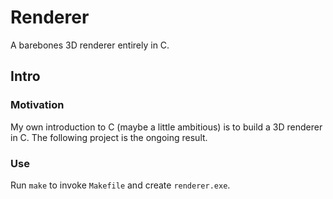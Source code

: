 # Renderer

A barebones 3D renderer entirely in C.

## Intro

### Motivation

My own introduction to C (maybe a little ambitious) is to build a 3D renderer in C. The following project is the ongoing result.

### Use

Run `make` to invoke `Makefile` and create `renderer.exe`.